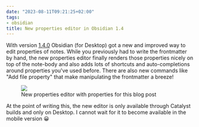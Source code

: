 ```yaml
---
date: "2023-08-11T09:21:25+02:00"
tags:
- obsidian
title: New properties editor in Obsidian 1.4
---
```


With version [1.4.0](https://obsidian.md/changelog/2023-07-26-desktop-v1.4.0/) Obsidian (for Desktop) got a new and improved way to edit properties of notes. While you previously had to write the frontmatter by hand, the new properties editor finally renders those properties nicely on top of the note-body and also adds lots of shortcuts and auto-completions around properties you've used before. There are also new commands like "Add file property" that make manipulating the frontmatter a breeze!

<figure>
<img src="https://zerokspot.com/api/photos/2023/08/11/obsidian-properties-editor.jpg?profile=800">
<figcaption>New properties editor with properties for this blog post</figcaption>
</figure>

At the point of writing this, the new editor is only available through Catalyst builds and only on Desktop. I cannot wait for it to become available in the mobile version 😀